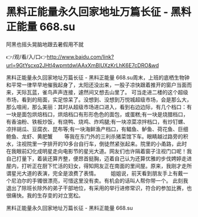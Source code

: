 # 黑料正能量永久回家地址万篇长征 - 黑料正能量 668.su
阿黑也摇头晃脑地跟去暑假用不就

👉/观/看/入/口👉http://www.baidu.com/link?url=9GtYscxq2JHtl4wpmtdwIAAxXmBlUXzKrLhK6E7cDRO&wd

黑料正能量永久回家地址万篇长征 - 黑料正能量 668.su周末，上班的底栖生物钟和平常一律早早地催我起身了，太阳还没出来，一股子凉快跟着推开的窗户当面而来，天际瓦蓝，雀鸟声声连接，遽然间又想去山里了。
可当走进二楼的这个超级市场，看到的局面，实足惊呆了。没想到、没想到万悦城超级市场，会是那么大，那么喧闹，那么美丽：其时从超级市场进口进入，看到右边边际，有几个档口：有一块是面包烘焙档口，烘焙档口有形形色色的面包，或蛋糕;有一块是烧腊档口，有香油粉、铁板炒饭，有烧鸭、烧鸡、炸鸡腿;有一块凉菜凉拌档口，有炒钉螺、凉拌胡瓜、豆腐衣、昆布等;有一块海鲜渔产档口，有鲳鱼、鲈鱼、荷花鱼、巨细鲍鱼、龙虾、黄肥蟹
　　等我在东门外的三利杀猪菜馆下车。眼睛越过路旁的积水，注视院里一字排开的10多台自行车，倒徒然紧张起来。院里的小甬路，此时在我眼前幻化成明星走向电影节的星光大道。网友们也许隔着窗子注视门口呢！我自己打量下，着装还算齐整，便昂首挺胸，迈着自己认为还算优雅的步伐娉婷走进屋内，打听正在厨下忙活的妇女，得知网友正在南面的里间屋。原来，我刚才走所谓星光大道的表演，完全是浪费了表情。
　　姐姐说，前天看到朋友手上有戴一个尼泊尔的手镯很漂亮，可惜这里没有卖。有机会的话叫人帮你带一个。
此刻我退出了除班长除外的弟子干部地位，有采用的举行进修常识，符合的参加比赛，也很痛快。我的生存变的对立宽松。

黑料正能量永久回家地址万篇长征 - 黑料正能量 668.su
